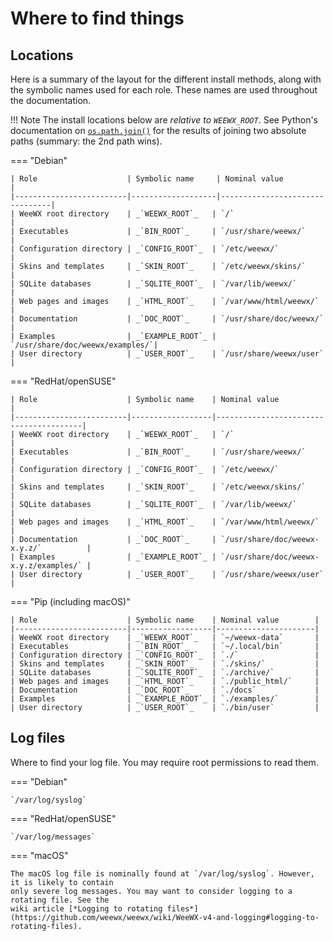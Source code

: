 # Where to find things

## Locations

Here is a summary of the layout for the different install methods, along with the symbolic names used for each role. These names are used throughout the documentation.

!!! Note
    The install locations below are *relative to _`WEEWX_ROOT`_*. See Python's documentation on
    [`os.path.join()`](https://docs.python.org/3.7/library/os.path.html#os.path.join) for the 
    results of joining two absolute paths (summary: the 2nd path wins).


=== "Debian"

    | Role                    | Symbolic name     | Nominal value                  |
    |-------------------------|-------------------|--------------------------------|
    | WeeWX root directory    | _`WEEWX_ROOT`_   | `/`                             |
    | Executables             | _`BIN_ROOT`_     | `/usr/share/weewx/`             |
    | Configuration directory | _`CONFIG_ROOT`_  | `/etc/weewx/`                   |
    | Skins and templates     | _`SKIN_ROOT`_    | `/etc/weewx/skins/`             |
    | SQLite databases        | _`SQLITE_ROOT`_  | `/var/lib/weewx/`               |
    | Web pages and images    | _`HTML_ROOT`_    | `/var/www/html/weewx/`          |
    | Documentation           | _`DOC_ROOT`_     | `/usr/share/doc/weewx/`         |
    | Examples                | _`EXAMPLE_ROOT`_ | `/usr/share/doc/weewx/examples/`|
    | User directory          | _`USER_ROOT`_    | `/usr/share/weewx/user`         |

=== "RedHat/openSUSE"

    | Role                    | Symbolic name    | Nominal value                          |
    |-------------------------|------------------|----------------------------------------|
    | WeeWX root directory    | _`WEEWX_ROOT`_   | `/`                                    |
    | Executables             | _`BIN_ROOT`_     | `/usr/share/weewx/`                    |
    | Configuration directory | _`CONFIG_ROOT`_  | `/etc/weewx/`                          |
    | Skins and templates     | _`SKIN_ROOT`_    | `/etc/weewx/skins/`                    |
    | SQLite databases        | _`SQLITE_ROOT`_  | `/var/lib/weewx/`                      |
    | Web pages and images    | _`HTML_ROOT`_    | `/var/www/html/weewx/`                 |
    | Documentation           | _`DOC_ROOT`_     | `/usr/share/doc/weewx-x.y.z/`          |
    | Examples                | _`EXAMPLE_ROOT`_ | `/usr/share/doc/weewx-x.y.z/examples/` |
    | User directory          | _`USER_ROOT`_    | `/usr/share/weewx/user`                |

=== "Pip (including macOS)"

    | Role                    | Symbolic name    | Nominal value        |
    |-------------------------|------------------|----------------------|
    | WeeWX root directory    | _`WEEWX_ROOT`_   | `~/weewx-data`       |
    | Executables             | _`BIN_ROOT`_     | `~/.local/bin`       |
    | Configuration directory | _`CONFIG_ROOT`_  | `./`                 |
    | Skins and templates     | _`SKIN_ROOT`_    | `./skins/`           |
    | SQLite databases        | _`SQLITE_ROOT`_  | `./archive/`         |
    | Web pages and images    | _`HTML_ROOT`_    | `./public_html/`     |
    | Documentation           | _`DOC_ROOT`_     | `./docs`             |
    | Examples                | _`EXAMPLE_ROOT`_ | `./examples/`        |
    | User directory          | _`USER_ROOT`_    | `./bin/user`         |


## Log files

Where to find your log file. You may require root permissions to read them.

=== "Debian"

    `/var/log/syslog`

=== "RedHat/openSUSE"

    `/var/log/messages`

=== "macOS"

    The macOS log file is nominally found at `/var/log/syslog`. However, it is likely to contain
    only severe log messages. You may want to consider logging to a rotating file. See the
    wiki article [*Logging to rotating files*](https://github.com/weewx/weewx/wiki/WeeWX-v4-and-logging#logging-to-rotating-files).
